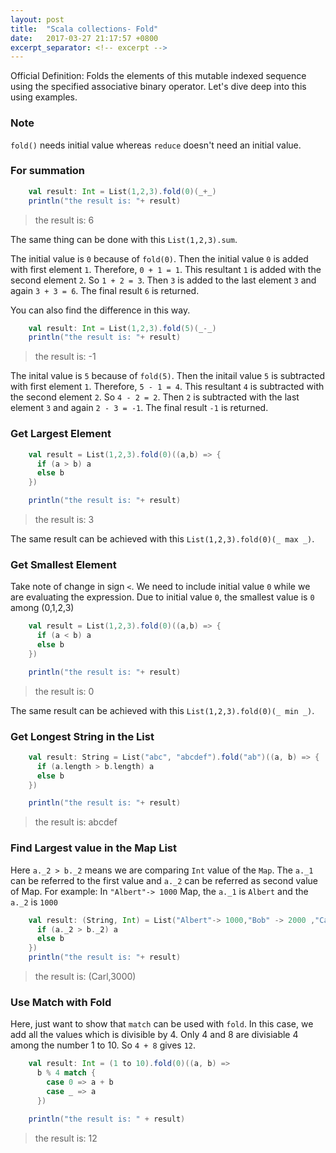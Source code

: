 ```yaml
---
layout: post
title:  "Scala collections- Fold"
date:   2017-03-27 21:17:57 +0800
excerpt_separator: <!-- excerpt -->
---
```

Official Definition: Folds the elements of this mutable indexed sequence using the specified associative binary operator. Let's dive deep into this using examples.

<!-- excerpt -->

### Note
`fold()` needs initial value whereas `reduce` doesn't need an initial value.

### For summation
``` scala
    val result: Int = List(1,2,3).fold(0)(_+_)
    println("the result is: "+ result)
```
> the result is: 6

The same thing can be done with this `List(1,2,3).sum`.

The initial value is `0` because of `fold(0)`. Then  the initial value `0` is added with first element `1`. Therefore, `0 + 1 = 1`. This resultant `1` is added with the second element `2`. So `1 + 2 = 3`. Then `3` is added to the last element `3` and again `3 + 3 = 6`. The final result `6` is returned. 

You can also find the difference in this way.

```scala
    val result: Int = List(1,2,3).fold(5)(_-_)
    println("the result is: "+ result)
```
> the result is: -1

The inital value is `5` because of `fold(5)`. Then  the initail value `5` is subtracted with first element `1`. Therefore, `5 - 1 = 4`. This resultant `4` is subtracted with the second element `2`. So `4 - 2 = 2`. Then `2` is subtracted with the last element `3` and again `2 - 3 = -1`. The final result `-1` is returned. 

### Get Largest Element

```scala
    val result = List(1,2,3).fold(0)((a,b) => {
      if (a > b) a
      else b
    })

    println("the result is: "+ result)
```
> the result is: 3

The same result can be achieved with this `List(1,2,3).fold(0)(_ max _)`.

### Get Smallest Element
Take note of change in sign `<`. We need to include initial value `0` while we are evaluating the expression. Due to initial value `0`, the smallest value is `0` among (0,1,2,3) 

```scala
    val result = List(1,2,3).fold(0)((a,b) => {
      if (a < b) a
      else b
    })

    println("the result is: "+ result)
```
> the result is: 0

The same result can be achieved with this `List(1,2,3).fold(0)(_ min _)`.

### Get Longest String in the List

```scala
    val result: String = List("abc", "abcdef").fold("ab")((a, b) => {
      if (a.length > b.length) a
      else b
    })

    println("the result is: "+ result)
```
> the result is: abcdef

### Find Largest value in the Map List

Here `a._2 > b._2` means we are comparing `Int` value of the `Map`. The `a._1` can be referred to the first value and `a._2` can be referred as second value of Map.
For example: In `"Albert"-> 1000`  Map, the `a._1` is `Albert` and the `a._2` is `1000`  

```scala
    val result: (String, Int) = List("Albert"-> 1000,"Bob" -> 2000 ,"Carl" -> 3000).fold(("",0))((a, b) => {
      if (a._2 > b._2) a
      else b
    })
    println("the result is: "+ result)
```
> the result is: (Carl,3000)

### Use Match with Fold
Here, just want to show that `match` can be used with `fold`. In this case, we add all the values which is divisible by 4. Only 4 and 8 are divisiable 4 among the number 1 to 10. So `4 + 8` gives `12`. 

```scala
    val result: Int = (1 to 10).fold(0)((a, b) =>
      b % 4 match {
        case 0 => a + b
        case _ => a
      })

    println("the result is: " + result)
```

> the result is: 12